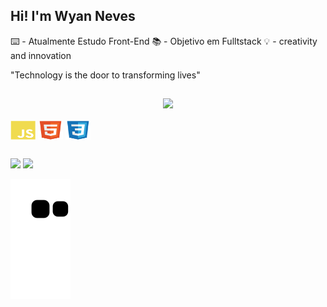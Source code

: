 ## Hi! I'm Wyan Neves

⌨️ - Atualmente Estudo Front-End
📚 - Objetivo em Fulltstack
💡 - creativity and innovation

"Technology is the door to transforming lives"

##
  
<div Align="center">
  <img height="140em" src="https://github-readme-stats.vercel.app/api/top-langs/?username=WyanNeves&layout=compact&langs_count=7&aura"/>
</div>
  
<div style="display: inline_block"><br>
  <img align="center" alt="Wyan-Js" height="30" width="40" src="https://raw.githubusercontent.com/devicons/devicon/master/icons/javascript/javascript-plain.svg">
  <img align="center" alt="Wyan-HTML" height="30" width="40" src="https://raw.githubusercontent.com/devicons/devicon/master/icons/html5/html5-original.svg">
  <img align="center" alt="Wyan-CSS" height="30" width="40" src="https://raw.githubusercontent.com/devicons/devicon/master/icons/css3/css3-original.svg">
</div>
  
  ##
  
<div> 
  <a href="https://www.youtube.com/channel/UCzlU7lCappNRVDU9MD5LDdQ" target="_blank"><img src="https://img.shields.io/badge/YouTube-FF0000?style=for-the-badge&logo=youtube&logoColor=white" target="_blank"></a>
<a href="https://instagram.com/mimicwx/" target="_blank"><img src="https://img.shields.io/badge/-Instagram-%23E4405F?style=for-the-badge&logo=instagram&logoColor=white" target="_blank"></a>
  
![Snake animation](https://github.com/rafaballerini/rafaballerini/blob/output/github-contribution-grid-snake.svg)

</div>

